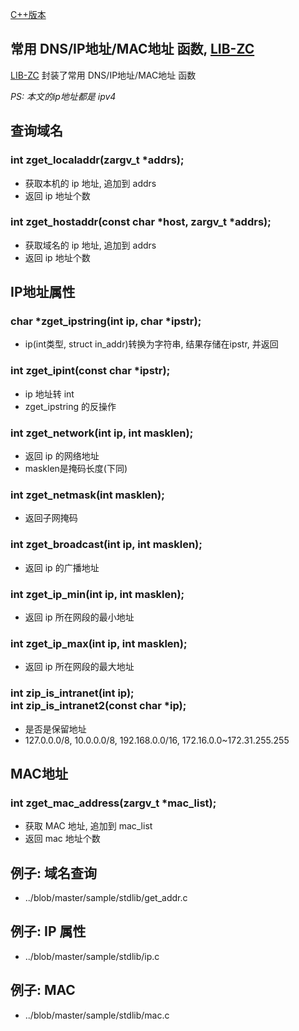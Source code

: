 
[C++版本](./dns_cpp.md)


## 常用 DNS/IP地址/MAC地址 函数, [LIB-ZC](./README.md)

[LIB-ZC](./README.md) 封装了常用 DNS/IP地址/MAC地址 函数

_PS: 本文的ip地址都是 ipv4_

## 查询域名

### int zget_localaddr(zargv_t *addrs);

* 获取本机的 ip 地址, 追加到 addrs
* 返回 ip 地址个数

### int zget_hostaddr(const char *host, zargv_t *addrs);

* 获取域名的 ip 地址, 追加到 addrs
* 返回 ip 地址个数

## IP地址属性

### char *zget_ipstring(int ip, char *ipstr);

* ip(int类型, struct in_addr)转换为字符串, 结果存储在ipstr, 并返回

### int zget_ipint(const char *ipstr);

* ip 地址转 int
* zget_ipstring 的反操作

### int zget_network(int ip, int masklen);

* 返回 ip 的网络地址
* masklen是掩码长度(下同)

### int zget_netmask(int masklen);

* 返回子网掩码

### int zget_broadcast(int ip, int masklen);

* 返回 ip 的广播地址

### int zget_ip_min(int ip, int masklen);

* 返回 ip 所在网段的最小地址

### int zget_ip_max(int ip, int masklen);

* 返回 ip 所在网段的最大地址

### int zip_is_intranet(int ip);<BR />int zip_is_intranet2(const char *ip);

* 是否是保留地址
* 127.0.0.0/8, 10.0.0.0/8, 192.168.0.0/16, 172.16.0.0~172.31.255.255

## MAC地址

### int zget_mac_address(zargv_t *mac_list);

* 获取 MAC 地址, 追加到 mac_list
* 返回 mac 地址个数

## 例子: 域名查询

* ../blob/master/sample/stdlib/get_addr.c

## 例子: IP 属性

* ../blob/master/sample/stdlib/ip.c

## 例子: MAC

* ../blob/master/sample/stdlib/mac.c

